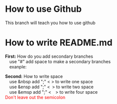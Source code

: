 # How to use Github
This branch will teach you how to use github

# How to write README.md
<b>First:</b> How do you add secondary branches<br>
&emsp;use "#" add space to make a secondary branches<br>
&emsp;exanple:<br>

<b>Second:</b> How to write space<br>
&emsp;use &nbsp add ";" <&nbsp;> to write one space<br>
&emsp;use &ensp add ";" <&ensp;> to write two space<br>
&emsp;use &emsp add ";" <&emsp;> to write four space<br>
<font color=Red>Don't leave out the semicolon</font><br>
